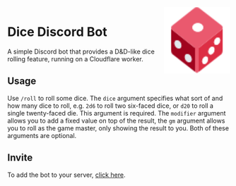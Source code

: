 [invite]: https://discord.com/api/oauth2/authorize?client_id=885995691942477864&scope=bots.commands

<img align="right" src="https://raw.githubusercontent.com/twitter/twemoji/master/assets/svg/1f3b2.svg" height="150" width="150" alt="Dice Logo">

# Dice Discord Bot

A simple Discord bot that provides a D&D-like dice rolling feature, running on a Cloudflare worker.

## Usage

Use `/roll` to roll some dice. The `dice` argument specifies what sort of and how many dice to
roll, e.g. `2d6` to roll two six-faced dice, or `d20` to roll a single twenty-faced die. This argument is required.
The `modifier` argument allows you to add a fixed value on top of the result, the `gm` argument allows you to roll as
the game master, only showing the result to you. Both of these arguments are optional.

## Invite

To add the bot to your server, [click here][invite].

